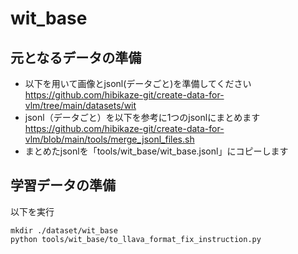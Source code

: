 # wit_base
## 元となるデータの準備
- 以下を用いて画像とjsonl(データごと)を準備してください  
https://github.com/hibikaze-git/create-data-for-vlm/tree/main/datasets/wit
- jsonl（データごと）を以下を参考に1つのjsonlにまとめます  
https://github.com/hibikaze-git/create-data-for-vlm/blob/main/tools/merge_jsonl_files.sh
- まとめたjsonlを「tools/wit_base/wit_base.jsonl」にコピーします

## 学習データの準備
以下を実行
```
mkdir ./dataset/wit_base
python tools/wit_base/to_llava_format_fix_instruction.py
```

